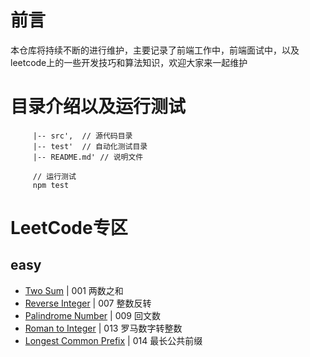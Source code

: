 # 前言

本仓库将持续不断的进行维护，主要记录了前端工作中，前端面试中，以及leetcode上的一些开发技巧和算法知识，欢迎大家来一起维护

# 目录介绍以及运行测试
```
     |-- src',  // 源代码目录
     |-- test'  // 自动化测试目录
     |-- README.md' // 说明文件

     // 运行测试
     npm test
```
# LeetCode专区
## easy
- [Two Sum](https://github.com/Z6T/leetcode/blob/master/src/easy/lesson1.js) | 001 两数之和
- [Reverse Integer](https://github.com/Z6T/leetcode/blob/master/src/easy/lesson2.js) | 007 整数反转
- [Palindrome Number](https://github.com/Z6T/leetcode/blob/master/src/easy/lesson3.js) | 009 回文数
- [Roman to Integer](https://github.com/Z6T/leetcode/blob/master/src/easy/lesson4.js) | 013 罗马数字转整数
- [Longest Common Prefix](https://github.com/Z6T/leetcode/blob/master/src/easy/lesson5.js) | 014 最长公共前缀